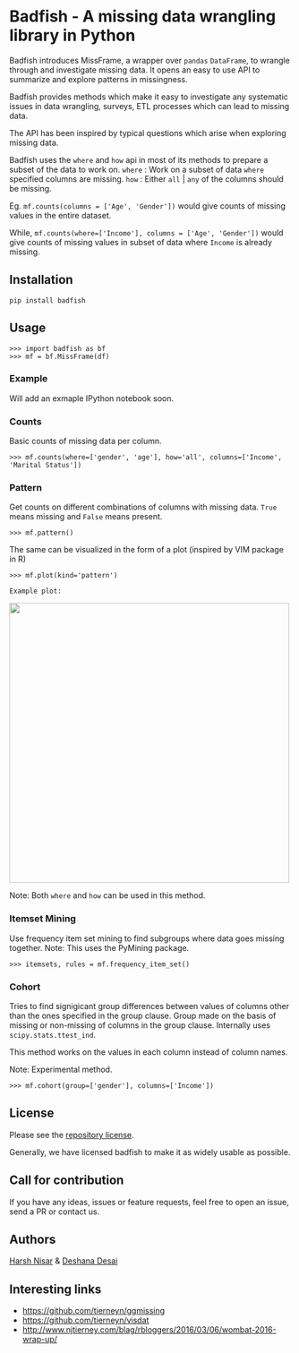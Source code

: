 # Badfish - A missing data wrangling library in Python

Badfish introduces MissFrame, a wrapper over `pandas` `DataFrame`, to wrangle through and investigate missing data. It opens an easy to
use API to summarize and explore patterns in missingness. 

Badfish provides methods which make it easy to investigate any systematic issues in data wrangling, surveys, ETL processes which can lead to missing data.

The API has been inspired by typical questions which arise when exploring missing data.

Badfish uses the `where` and `how` api in most of its methods to prepare a subset of the data to work on. 
`where` : Work on a subset of data `where` specified columns are missing.
`how` : Either `all` | `any` of the columns should be missing.

Eg. `mf.counts(columns = ['Age', 'Gender'])` would give counts of missing values in the entire dataset.

While, `mf.counts(where=['Income'], columns = ['Age', 'Gender'])` would give counts of missing values in subset of data where
`Income` is already missing. 


## Installation
`pip install badfish`

## Usage
    >>> import badfish as bf
    >>> mf = bf.MissFrame(df)

### Example
Will add an exmaple IPython notebook soon.

### Counts
Basic counts of missing data per column.

    >>> mf.counts(where=['gender', 'age'], how='all', columns=['Income', 'Marital Status'])

### Pattern
Get counts on different combinations of columns with missing data. `True` means missing and `False` means present.

    >>> mf.pattern()

The same can be visualized in the form of a plot (inspired by VIM package in R)

    >>> mf.plot(kind='pattern')

    Example plot:

<img src="https://raw.githubusercontent.com/harshnisar/badfish/master/images/patternplot.png" width=500 />

Note: Both `where` and `how` can be used in this method.

### Itemset Mining
Use frequency item set mining to find subgroups where data goes missing together.
Note: This uses the PyMining package.

    >>> itemsets, rules = mf.frequency_item_set()

### Cohort
Tries to find signigicant group differences between values of columns other than the ones specified in the group clause. Group 
made on the basis of missing or non-missing of columns in the group clause. Internally uses `scipy.stats.ttest_ind`.

This method works on the values in each column instead of column names.

Note: Experimental method. 

    >>> mf.cohort(group=['gender'], columns=['Income'])


## License
Please see the [repository license](https://github.com/harshnisar/badfish/blob/master/LICENSE).

Generally, we have licensed badfish to make it as widely usable as possible. 

## Call for contribution
If you have any ideas, issues or feature requests, feel free to open an issue, send a PR or contact us.


## Authors
[Harsh Nisar](http://github.com/harshnisar) & [Deshana Desai](http://github.com/deshna)



## Interesting links
 - https://github.com/tierneyn/ggmissing
 - https://github.com/tierneyn/visdat
 - http://www.njtierney.com/blag/rbloggers/2016/03/06/wombat-2016-wrap-up/


